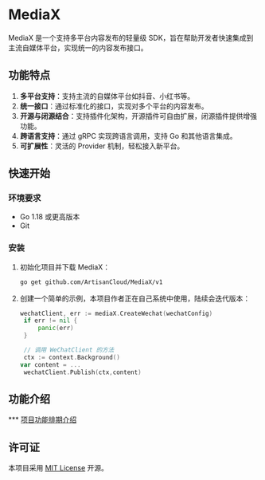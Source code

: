 # MediaX

MediaX 是一个支持多平台内容发布的轻量级 SDK，旨在帮助开发者快速集成到主流自媒体平台，实现统一的内容发布接口。

## 功能特点

1. **多平台支持**：支持主流的自媒体平台如抖音、小红书等。
2. **统一接口**：通过标准化的接口，实现对多个平台的内容发布。
3. **开源与闭源结合**：支持插件化架构，开源插件可自由扩展，闭源插件提供增强功能。
4. **跨语言支持**：通过 gRPC 实现跨语言调用，支持 Go 和其他语言集成。
5. **可扩展性**：灵活的 Provider 机制，轻松接入新平台。

## 快速开始

### 环境要求

- Go 1.18 或更高版本
- Git

### 安装

1. 初始化项目并下载 MediaX：

   ```bash
   go get github.com/ArtisanCloud/MediaX/v1
   ```

2. 创建一个简单的示例，本项目作者正在自己系统中使用，陆续会迭代版本：

   ```go
   wechatClient, err := mediaX.CreateWechat(wechatConfig)
	if err != nil {
		panic(err)
	}

	// 调用 WeChatClient 的方法
	ctx := context.Background()
   var content = ...
	wechatClient.Publish(ctx,content)
   
   ```

## 功能介绍
*** [项目功能排期介绍](https://github.com/orgs/ArtisanCloud/projects/5/views/2)



## 许可证

本项目采用 [MIT License](./LICENSE) 开源。

